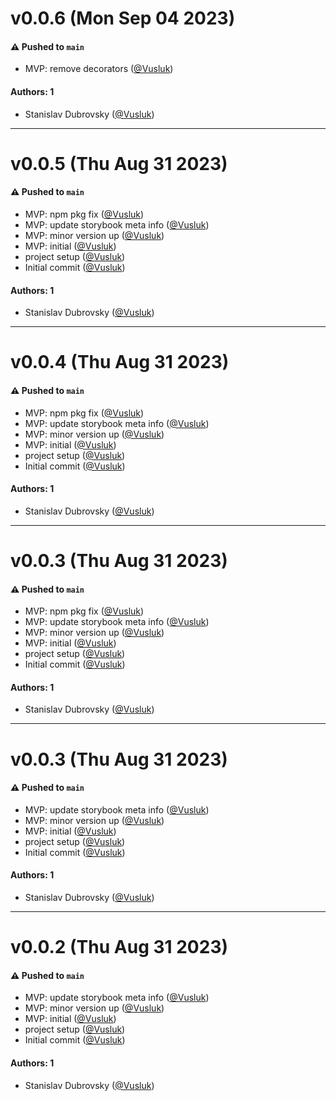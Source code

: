 # v0.0.6 (Mon Sep 04 2023)

#### ⚠️ Pushed to `main`

- MVP: remove decorators ([@Vusluk](https://github.com/Vusluk))

#### Authors: 1

- Stanislav Dubrovsky ([@Vusluk](https://github.com/Vusluk))

---

# v0.0.5 (Thu Aug 31 2023)

#### ⚠️ Pushed to `main`

- MVP: npm pkg fix ([@Vusluk](https://github.com/Vusluk))
- MVP: update storybook meta info ([@Vusluk](https://github.com/Vusluk))
- MVP: minor version up ([@Vusluk](https://github.com/Vusluk))
- MVP: initial ([@Vusluk](https://github.com/Vusluk))
- project setup ([@Vusluk](https://github.com/Vusluk))
- Initial commit ([@Vusluk](https://github.com/Vusluk))

#### Authors: 1

- Stanislav Dubrovsky ([@Vusluk](https://github.com/Vusluk))

---

# v0.0.4 (Thu Aug 31 2023)

#### ⚠️ Pushed to `main`

- MVP: npm pkg fix ([@Vusluk](https://github.com/Vusluk))
- MVP: update storybook meta info ([@Vusluk](https://github.com/Vusluk))
- MVP: minor version up ([@Vusluk](https://github.com/Vusluk))
- MVP: initial ([@Vusluk](https://github.com/Vusluk))
- project setup ([@Vusluk](https://github.com/Vusluk))
- Initial commit ([@Vusluk](https://github.com/Vusluk))

#### Authors: 1

- Stanislav Dubrovsky ([@Vusluk](https://github.com/Vusluk))

---

# v0.0.3 (Thu Aug 31 2023)

#### ⚠️ Pushed to `main`

- MVP: npm pkg fix ([@Vusluk](https://github.com/Vusluk))
- MVP: update storybook meta info ([@Vusluk](https://github.com/Vusluk))
- MVP: minor version up ([@Vusluk](https://github.com/Vusluk))
- MVP: initial ([@Vusluk](https://github.com/Vusluk))
- project setup ([@Vusluk](https://github.com/Vusluk))
- Initial commit ([@Vusluk](https://github.com/Vusluk))

#### Authors: 1

- Stanislav Dubrovsky ([@Vusluk](https://github.com/Vusluk))

---

# v0.0.3 (Thu Aug 31 2023)

#### ⚠️ Pushed to `main`

- MVP: update storybook meta info ([@Vusluk](https://github.com/Vusluk))
- MVP: minor version up ([@Vusluk](https://github.com/Vusluk))
- MVP: initial ([@Vusluk](https://github.com/Vusluk))
- project setup ([@Vusluk](https://github.com/Vusluk))
- Initial commit ([@Vusluk](https://github.com/Vusluk))

#### Authors: 1

- Stanislav Dubrovsky ([@Vusluk](https://github.com/Vusluk))

---

# v0.0.2 (Thu Aug 31 2023)

#### ⚠️ Pushed to `main`

- MVP: update storybook meta info ([@Vusluk](https://github.com/Vusluk))
- MVP: minor version up ([@Vusluk](https://github.com/Vusluk))
- MVP: initial ([@Vusluk](https://github.com/Vusluk))
- project setup ([@Vusluk](https://github.com/Vusluk))
- Initial commit ([@Vusluk](https://github.com/Vusluk))

#### Authors: 1

- Stanislav Dubrovsky ([@Vusluk](https://github.com/Vusluk))
